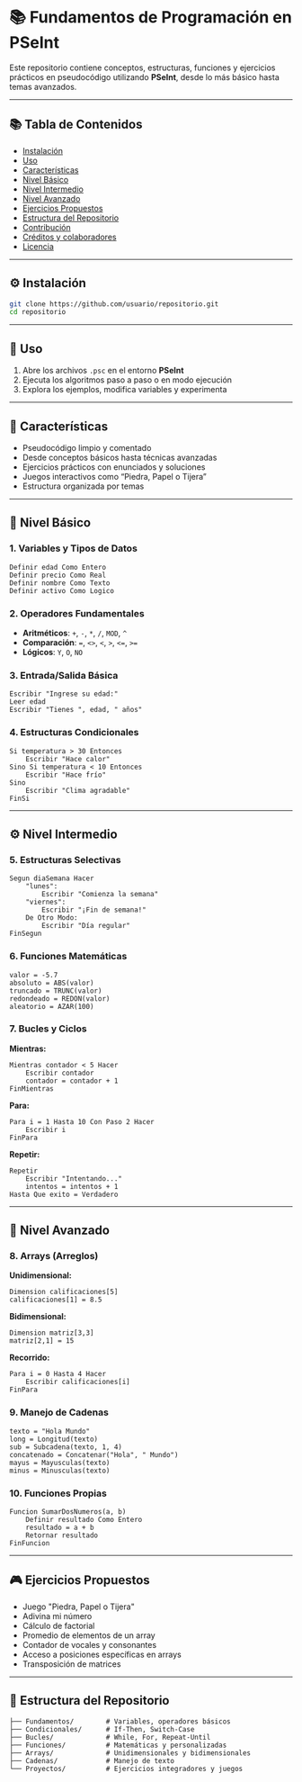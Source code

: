 # 📚 Fundamentos de Programación en PSeInt

Este repositorio contiene conceptos, estructuras, funciones y ejercicios prácticos en pseudocódigo utilizando **PSeInt**, desde lo más básico hasta temas avanzados.

---

## 📚 Tabla de Contenidos

- [Instalación](#-instalación)
- [Uso](#-uso)
- [Características](#-características)
- [Nivel Básico](#-nivel-básico)
- [Nivel Intermedio](#-nivel-intermedio)
- [Nivel Avanzado](#-nivel-avanzado)
- [Ejercicios Propuestos](#-ejercicios-propuestos)
- [Estructura del Repositorio](#-estructura-del-repositorio)
- [Contribución](#-contribución)
- [Créditos y colaboradores](#-créditos-y-colaboradores)
- [Licencia](#-licencia)

---

## ⚙️ Instalación

```bash
git clone https://github.com/usuario/repositorio.git
cd repositorio
```

---

## 🚀 Uso

1. Abre los archivos `.psc` en el entorno **PSeInt**
2. Ejecuta los algoritmos paso a paso o en modo ejecución
3. Explora los ejemplos, modifica variables y experimenta

---

## 🌟 Características

- Pseudocódigo limpio y comentado
- Desde conceptos básicos hasta técnicas avanzadas
- Ejercicios prácticos con enunciados y soluciones
- Juegos interactivos como “Piedra, Papel o Tijera”
- Estructura organizada por temas

---

## 🧩 Nivel Básico

### 1. Variables y Tipos de Datos

```pseint
Definir edad Como Entero
Definir precio Como Real
Definir nombre Como Texto
Definir activo Como Logico
```

### 2. Operadores Fundamentales

- **Aritméticos**: `+`, `-`, `*`, `/`, `MOD`, `^`
- **Comparación**: `=`, `<>`, `<`, `>`, `<=`, `>=`
- **Lógicos**: `Y`, `O`, `NO`

### 3. Entrada/Salida Básica

```pseint
Escribir "Ingrese su edad:"
Leer edad
Escribir "Tienes ", edad, " años"
```

### 4. Estructuras Condicionales

```pseint
Si temperatura > 30 Entonces
    Escribir "Hace calor"
Sino Si temperatura < 10 Entonces
    Escribir "Hace frío"
Sino
    Escribir "Clima agradable"
FinSi
```

---

## ⚙️ Nivel Intermedio

### 5. Estructuras Selectivas

```pseint
Segun diaSemana Hacer
    "lunes":
        Escribir "Comienza la semana"
    "viernes":
        Escribir "¡Fin de semana!"
    De Otro Modo:
        Escribir "Día regular"
FinSegun
```

### 6. Funciones Matemáticas

```pseint
valor = -5.7
absoluto = ABS(valor)
truncado = TRUNC(valor)
redondeado = REDON(valor)
aleatorio = AZAR(100)
```

### 7. Bucles y Ciclos

**Mientras:**
```pseint
Mientras contador < 5 Hacer
    Escribir contador
    contador = contador + 1
FinMientras
```

**Para:**
```pseint
Para i = 1 Hasta 10 Con Paso 2 Hacer
    Escribir i
FinPara
```

**Repetir:**
```pseint
Repetir
    Escribir "Intentando..."
    intentos = intentos + 1
Hasta Que exito = Verdadero
```

---

## 🧠 Nivel Avanzado

### 8. Arrays (Arreglos)

**Unidimensional:**
```pseint
Dimension calificaciones[5]
calificaciones[1] = 8.5
```

**Bidimensional:**
```pseint
Dimension matriz[3,3]
matriz[2,1] = 15
```

**Recorrido:**
```pseint
Para i = 0 Hasta 4 Hacer
    Escribir calificaciones[i]
FinPara
```

### 9. Manejo de Cadenas

```pseint
texto = "Hola Mundo"
long = Longitud(texto)
sub = Subcadena(texto, 1, 4)
concatenado = Concatenar("Hola", " Mundo")
mayus = Mayusculas(texto)
minus = Minusculas(texto)
```

### 10. Funciones Propias

```pseint
Funcion SumarDosNumeros(a, b)
    Definir resultado Como Entero
    resultado = a + b
    Retornar resultado
FinFuncion
```

---

## 🎮 Ejercicios Propuestos

- Juego "Piedra, Papel o Tijera"
- Adivina mi número
- Cálculo de factorial
- Promedio de elementos de un array
- Contador de vocales y consonantes
- Acceso a posiciones específicas en arrays
- Transposición de matrices

---

## 📂 Estructura del Repositorio

```
├── Fundamentos/        # Variables, operadores básicos
├── Condicionales/      # If-Then, Switch-Case
├── Bucles/             # While, For, Repeat-Until
├── Funciones/          # Matemáticas y personalizadas
├── Arrays/             # Unidimensionales y bidimensionales
├── Cadenas/            # Manejo de texto
└── Proyectos/          # Ejercicios integradores y juegos
```
